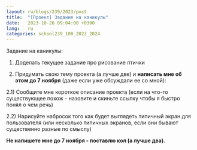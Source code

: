 ```yaml
---
layout: ru/blogs/239/2023/post
title:  "[Проект] Задание на каникулы"
date:   2023-10-26 09:04:00 +0300
lang:   ru
categories: school239_108_2023_2024
---
```


Задание на каникулы:

1) Доделать текущее задание про рисование птички

2) Придумать свою тему проекта (а лучше две) и **написать мне об этом до 7 ноября** (даже если уже обсуждали ее со мной):

2.1) Сообщите мне короткое описание проекта (если на что-то существующее похож - назовите и скиньте ссылку чтобы я быстро понял о чем речь)

2.2) Нарисуйте набросок того как будет выглядеть типичный экран для пользователя (или несколько типичных экранов, если они бывают существенно разные по смыслу)

**Не напишете мне до 7 ноября - поставлю кол (а лучше два).**
